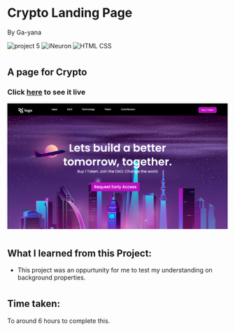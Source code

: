 # Crypto Landing Page
By Ga-yana  

![project 5](https://img.shields.io/badge/Project%20-5-red) ![iNeuron](https://img.shields.io/badge/iNeuron-FullStack-orange)
![HTML CSS](https://img.shields.io/badge/HTML-CSS-yellow)  
#

## A page for Crypto

### Click [here](https://cryptoskylanding.netlify.app/) to see it live

![Homepage](./assets/Screenshot%202022-08-05%20at%205.04.08%20PM.png)
# 

## What I learned from this Project:

- This project was an oppurtunity for me to test my understanding on background properties.

#
## Time taken:
 To around 6 hours to complete this.
# 
